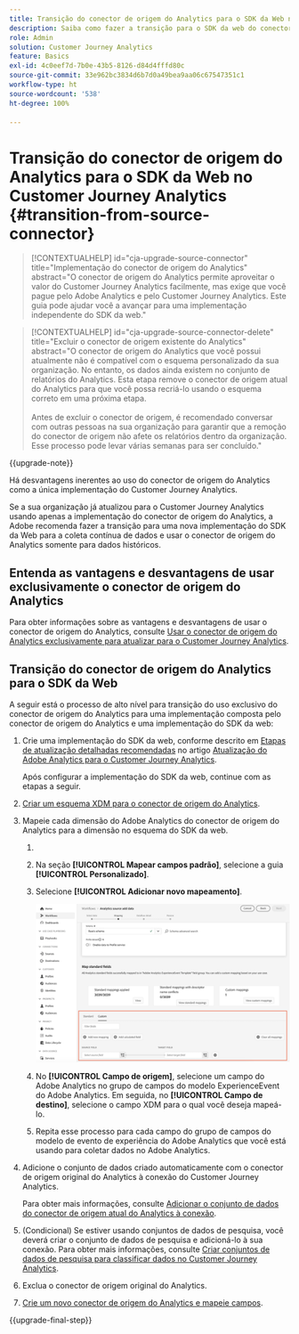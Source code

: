 ```yaml
---
title: Transição do conector de origem do Analytics para o SDK da Web no Customer Journey Analytics
description: Saiba como fazer a transição para o SDK da web do conector de origem do Analytics ao atualizar para o Customer Journey Analytics
role: Admin
solution: Customer Journey Analytics
feature: Basics
exl-id: 4c0eef7d-7b0e-43b5-8126-d84d4fffd80c
source-git-commit: 33e962bc3834d6b7d0a49bea9aa06c67547351c1
workflow-type: ht
source-wordcount: '538'
ht-degree: 100%

---
```


# Transição do conector de origem do Analytics para o SDK da Web no Customer Journey Analytics {#transition-from-source-connector}

<!-- markdownlint-disable MD034 -->

>[!CONTEXTUALHELP]
>id="cja-upgrade-source-connector"
>title="Implementação do conector de origem do Analytics"
>abstract="O conector de origem do Analytics permite aproveitar o valor do Customer Journey Analytics facilmente, mas exige que você pague pelo Adobe Analytics e pelo Customer Journey Analytics. Este guia pode ajudar você a avançar para uma implementação independente do SDK da web."

<!-- markdownlint-enable MD034 -->

<!-- markdownlint-disable MD034 -->

>[!CONTEXTUALHELP]
>id="cja-upgrade-source-connector-delete"
>title="Excluir o conector de origem existente do Analytics"
>abstract="O conector de origem do Analytics que você possui atualmente não é compatível com o esquema personalizado da sua organização. No entanto, os dados ainda existem no conjunto de relatórios do Analytics. Esta etapa remove o conector de origem atual do Analytics para que você possa recriá-lo usando o esquema correto em uma próxima etapa.<br><br>Antes de excluir o conector de origem, é recomendado conversar com outras pessoas na sua organização para garantir que a remoção do conector de origem não afete os relatórios dentro da organização. Esse processo pode levar várias semanas para ser concluído."

<!-- markdownlint-enable MD034 -->

{{upgrade-note}}

Há desvantagens inerentes ao uso do conector de origem do Analytics como a única implementação do Customer Journey Analytics.

Se a sua organização já atualizou para o Customer Journey Analytics usando apenas a implementação do conector de origem do Analytics, a Adobe recomenda fazer a transição para uma nova implementação do SDK da Web para a coleta contínua de dados e usar o conector de origem do Analytics somente para dados históricos.

## Entenda as vantagens e desvantagens de usar exclusivamente o conector de origem do Analytics

Para obter informações sobre as vantagens e desvantagens de usar o conector de origem do Analytics, consulte [Usar o conector de origem do Analytics exclusivamente para atualizar para o Customer Journey Analytics](/help/getting-started/cja-upgrade/cja-upgrade-alternative-source-connector.md).

## Transição do conector de origem do Analytics para o SDK da Web

A seguir está o processo de alto nível para transição do uso exclusivo do conector de origem do Analytics para uma implementação composta pelo conector de origem do Analytics e uma implementação do SDK da web:

1. Crie uma implementação do SDK da web, conforme descrito em [Etapas de atualização detalhadas recomendadas](/help/getting-started/cja-upgrade/cja-upgrade-recommendations.md#detailed-recommended-upgrade-steps) no artigo [Atualização do Adobe Analytics para o Customer Journey Analytics](/help/getting-started/cja-upgrade/cja-upgrade-recommendations.md).

   Após configurar a implementação do SDK da web, continue com as etapas a seguir.

1. [Criar um esquema XDM para o conector de origem do Analytics](/help/getting-started/cja-upgrade/cja-upgrade-source-connector-schema.md).

1. Mapeie cada dimensão do Adobe Analytics do conector de origem do Analytics para a dimensão no esquema do SDK da web.

   1. 
      <!-- how do you get here -->

   1. Na seção **[!UICONTROL Mapear campos padrão]**, selecione a guia **[!UICONTROL Personalizado]**.

   1. Selecione **[!UICONTROL Adicionar novo mapeamento]**.

      ![mapear campos de esquema](assets/schema-mapping.png)

   1. No **[!UICONTROL Campo de origem]**, selecione um campo do Adobe Analytics no grupo de campos do modelo ExperienceEvent do Adobe Analytics. Em seguida, no **[!UICONTROL Campo de destino]**, selecione o campo XDM para o qual você deseja mapeá-lo.

   1. Repita esse processo para cada campo do grupo de campos do modelo de evento de experiência do Adobe Analytics que você está usando para coletar dados no Adobe Analytics.

1. Adicione o conjunto de dados criado automaticamente com o conector de origem original do Analytics à conexão do Customer Journey Analytics.

   Para obter mais informações, consulte [Adicionar o conjunto de dados do conector de origem atual do Analytics à conexão](/help/getting-started/cja-upgrade/cja-upgrade-source-connector-dataset.md).

1. (Condicional) Se estiver usando conjuntos de dados de pesquisa, você deverá criar o conjunto de dados de pesquisa e adicioná-lo à sua conexão. Para obter mais informações, consulte [Criar conjuntos de dados de pesquisa para classificar dados no Customer Journey Analytics](/help/getting-started/cja-upgrade/cja-upgrade-dataset-lookup.md).

1. Exclua o conector de origem original do Analytics. <!-- need to add steps somewhere about how to do this -->

1. [Crie um novo conector de origem do Analytics e mapeie campos](/help/getting-started/cja-upgrade/cja-upgrade-source-connector.md).

{{upgrade-final-step}}
